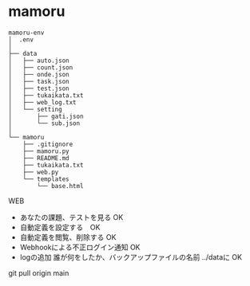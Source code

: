 # mamoru


```
mamoru-env
│  .env
│
├── data
│   ├── auto.json
│   ├── count.json
│   ├── onde.json
│   ├── task.json
│   ├── test.json
│   ├── tukaikata.txt
│   ├── web_log.txt
│   └── setting
│       ├── gati.json
│       └── sub.json
│
└── mamoru
    ├── .gitignore
    ├── mamoru.py
    ├── README.md
    ├── tukaikata.txt
    ├── web.py
    └── templates
        └── base.html
```
WEB
- あなたの課題、テストを見る OK
- 自動定義を設定する　OK
- 自動定義を閲覧、削除する OK
- Webhookによる不正ログイン通知 OK
- logの追加 誰が何をしたか、バックアップファイルの名前 ../dataに OK

git pull origin main
